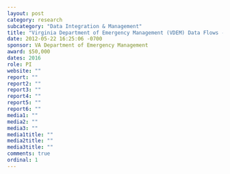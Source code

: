 ```yaml
---
layout: post
category: research
subcategory: "Data Integration & Management"
title: "Virginia Department of Emergency Management (VDEM) Data Flows -- Establishing a Baseline"
date: 2012-05-22 16:25:06 -0700
sponsor: VA Department of Emergency Management
award: $50,000
dates: 2016
role: PI
website: ""
report: ""
report2: ""
report3: ""
report4: ""
report5: ""
report6: ""
media1: ""
media2: ""
media3: ""
media1title: ""
media2title: ""
media3title: ""
comments: true
ordinal: 1
---
```

